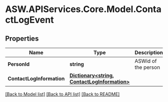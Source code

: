 
# ASW.APIServices.Core.Model.ContactLogEvent

## Properties

Name | Type | Description | Notes
------------ | ------------- | ------------- | -------------
**PersonId** | **string** | ASWid of the person | 
**ContactLogInformation** | [**Dictionary&lt;string, ContactLogInformation&gt;**](ContactLogInformation.md) |  | 

[[Back to Model list]](../README.md#documentation-for-models)
[[Back to API list]](../README.md#documentation-for-api-endpoints)
[[Back to README]](../README.md)

